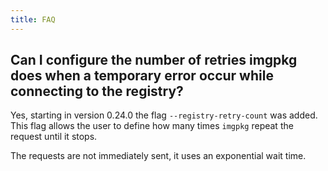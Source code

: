 ```yaml
---
title: FAQ
---
```


## Can I configure the number of retries imgpkg does when a temporary error occur while connecting to the registry?

Yes, starting in version 0.24.0 the flag `--registry-retry-count` was added. This flag allows the user to define how
many times `imgpkg` repeat the request until it stops.

The requests are not immediately sent, it uses an exponential wait time.

